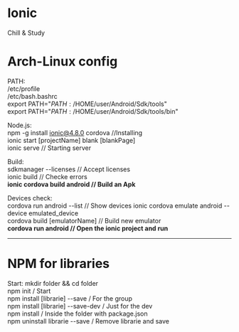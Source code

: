 # Ionic
Chill &amp; Study

# Arch-Linux config
PATH:  
/etc/profile  
/etc/bash.bashrc  
  export PATH="$PATH:/$HOME/user/Android/Sdk/tools"  
  export PATH="$PATH:/$HOME/user/Android/Sdk/tools/bin"  

Node.js:  
  npm -g install ionic@4.8.0 cordova //Installing  
  ionic start [projectName] blank [blankPage]  
  ionic serve // Starting server  

Build:  
  sdkmanager --licenses // Accept licenses  
  ionic build // Checke errors  
  **ionic cordova build android // Build an Apk**  
  
Devices check:  
  cordova run android  --list // Show devices
  ionic cordova emulate android --device emulated_device  
  cordova build [emulatorName] // Build new emulator  
  **cordova run android // Open the ionic project and run**  

-----------------------------------

# NPM for libraries  
Start:
  mkdir folder && cd folder  
  npm init / Start  
  npm install [librarie] --save / For the group  
  npm install [librarie] --save-dev / Just for the dev  
  npm install / Inside the folder with package.json  
  npm uninstall librarie --save / Remove librarie and save  
